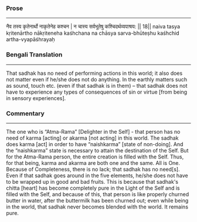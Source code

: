 ### Prose 
 --- 
नैव तस्य कृतेनार्थो नाकृतेनेह कश्चन |
न चास्य सर्वभूतेषु कश्चिदर्थव्यपाश्रय: || 18||
naiva tasya kṛitenārtho nākṛiteneha kaśhchana
na chāsya sarva-bhūteṣhu kaśhchid artha-vyapāśhrayaḥ

### Bengali Translation 
 --- 
That sadhak has no need of performing actions in this world; it also does not matter even if he/she does not do anything. In the earthly matters such as sound, touch etc. (even if that sadhak is in them) – that sadhak does not have to experience any types of consequences of sin or virtue [from being in sensory experiences].

### Commentary 
 --- 
The one who is “Atma-Rama” [Delighter in the Self] - that person has no need of karma [acting] or akarma [not acting] in this world. The sadhak does karma [act] in order to have “naishkarma” [state of non-doing]. And the “naishkarma” state is necessary to attain the destination of the Self. But for the Atma-Rama person, the entire creation is filled with the Self. Thus, for that being, karma and akarma are both one and the same. All is One. Because of Completeness, there is no lack; that sadhak has no need[s]. Even if that sadhak goes around in the five elements, he/she does not have to be wrapped up in good and bad fruits. This is because that sadhak's chitta [heart] has become completely pure in the Light of the Self and is filled with the Self, and because of this, that person is like properly churned butter in water, after the buttermilk has been churned out; even while being in the world, that sadhak never becomes blended with the world. It remains pure.
